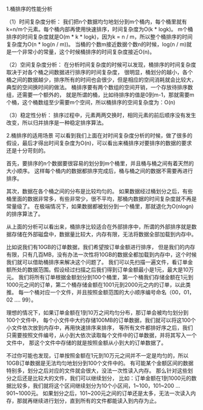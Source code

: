 1.桶排序的性能分析

（1）时间复杂度分析：
我们把n个数据均匀地划分到m个桶内，每个桶里就有k=n/m个元素。每个桶内部再使用快速排序，时间复杂度为O(k * logk)。
m个桶排序的时间复杂度就是O(m * k * logk)，因为k = n / m，所以整个桶排序的时间复杂度为O(n * log(n / m))。
当桶的个数m接近数据个数n的时候，log(n / m)就是一个非常小的常量，这个时候桶排序的时间复杂度接近O(n)。

（2）空间复杂度分析：
在分析时间复杂度的时候可以发现，桶排序的时间复杂度取决于对各个桶之间数据进行排序的时间复杂度，
很明显，桶划分的越小，各个桶之间的数据越少，排序所有的时间也会很少，但是相应的空间消耗就会比较大，典型的空间换时间的做法。
桶排序要有两个数组的空间开销，一个存放待排序数组，还需要一个额外的，
就是所谓的桶，比如待排序的值是0到m-1，那就需要m个桶，这个桶数组至少需要m个空间，所以桶排序的空间复杂度为：O(n)

（3）稳定性分析：
排序过程中，元素两两交换时，相同元素的前后顺序没有发生改变，所以归并排序是一种稳定排序算法。




2.桶排序的适用场景
可以看到我们上面在对时间复杂度分析的时候，做了很多的假设，最后才得出时间复杂度为O(n)，可以看出来桶排序对要排序的数据的要求还是十分苛刻的。

首先，要排序的n个数据要很容易的划分到m个桶里，并且桶与桶之间有着天然的大小顺序。
这样每个桶内的数据都排序完成后，桶与桶之间的数据不需要再进行排序。

其次，数据在各个桶之间的分布是比较均匀的。
如果数据经过桶划分之后，有些桶里面的数据非常多，有些非常少，很不平均，那桶内数据的时间复杂度就不再是常量级了。
在极端情况下，如果数据都被划分到一个桶里，那就退化为O(nlogn)的排序算法了。

从上面的分析可以看出来，桶排序比较适合在外部排序中，所谓的外部排序就是数据存储在外部磁盘中，数据量比较大，内存有限，无法将数据全部加载到内存中。

比如说我们有10GB的订单数据，我们希望按订单金额进行排序，
但是我们的内存有限，只有几百MB，没有办法一次性将10GB的数据全都加载到内存中，这个时候我们就可以借助桶排序来解决这个问题了。
我们可以先扫描一遍文件，看订单金额所处的数据范围。假设经过扫描之后我们得到订单金额最小是1元，最大是10万元。
我们将所有订单根据金额划分到100个桶里，第一个桶我们存储金额在1元到1000元之间的订单，第二个桶存储金额在1001元到2000元之内的订单，以此类推。
每一个桶对应一个文件，并且按照金额范围的大小顺序编号命名（00，01，02 .... 99）。

理想的情况下，如果订单金额在1到10万之间均匀分布，那订单会被均匀划分到100个文件中，
每个小文件中大约存储100MB的订单数据，我们就可以将这100个小文件依次放到内存中，再用快速排序来排序，
等所有文件都排好序之后，我们只需要按照文件编号，从小到大依次读取每个文件中的订单数据，并将其写入一个文件中，
那这个文件中存储的就是按照金额从小到大的订单数据了。

不过你可能也发现，订单按照金额在1元到10万元之间并不一定是均匀的，所以10GB订单数据是无法均匀地划分到100个文件中的。
有可能某个金额区间的数据特别多，划分之后对应的文件就会很大，没法一次性读入内存。
那么针对这些划分之后还是比较大的文件，我们可以继续划分，
比如：订单金额在1到1000元的数据比较多，我们就将这个区间继续划分为10个小区间，1~100，101~200 ... 901~1000元。
如果划分之后，101~200元之间的订单还是太多，无法一次读入内存，那就再继续进行划分，直到所有的文件都能读入到内存为止。
